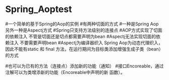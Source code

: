 # Spring_Aoptest
#一个简单的基于Spring的Aop的实例
#有两种切面的方式
#一种是Spring Aop 另外一种是Aspectj方式
#Spring只支持方法级别的连接点
#AOP方式实现了切面的依赖注入 不管是切面还是切点都需要声明为bean
#Aspectj无法实现切面的依赖注入 不要需要声明bean
#Aspectj为编译器织入 Spring Aop为动态代理织入，因此不能有static 和  final 方法，在运行期间为目标类添加增强生成子类（bean）的方式



#也可以为已有的方法（连接点）添加新的功能（通知）
#接口Encoreable，通过注解可以为类增添新的功能（Encoreable中声明的新 函数）。

